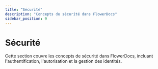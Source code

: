 ```yaml
---
title: "Sécurité"
description: "Concepts de sécurité dans FlowerDocs"
sidebar_position: 9
---
```


# Sécurité

Cette section couvre les concepts de sécurité dans FlowerDocs, incluant l'authentification, l'autorisation et la gestion des identités.